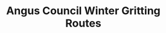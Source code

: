 ---
schema: default
title: Angus Council Winter Gritting Routes
organization: Angus Council
notes: Angus road network prioritised into three categories for winter maintenance.
resources:

  - name: Angus Council Winter Gritting Routes WMS
  - url: http://data.angus.gov.uk/geoserver/inspire/inspire:rds_grittingroutes/wms?service=WMS&request=GetMap
  - format: WMS

  - name: Angus Council Winter Gritting Routes KML
  - url: http://data.angus.gov.uk/geoserver/inspire/wms/kml?layers=inspire:rds_grittingroutes&mode=download
  - format: KML

  - name: Angus Council Winter Gritting Routes GEOJSON
  - url: http://data.angus.gov.uk/geoserver/inspire/ows?service=WFS&version=1.0.0&request=GetFeature&typeName=inspire:rds_grittingroutes&outputFormat=application%2Fjson&srsName=EPSG:3857
  - format: GEOJSON

license: UK Open Government Licence (OGL)
category:

  - economy

  - gritting

  - local government

  - roads

  - winter maintenance


  - 

maintainer: Tim Wisniewski
maintainer_email: tim@timwis.com
---